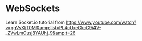 # WebSockets
Learn Socket.io tutorial from https://www.youtube.com/watch?v=ggVsXljT0MI&amp;list=PL4cUxeGkcC9i4V-_ZVwLmOusj8YAUhj_9&amp;t=26
